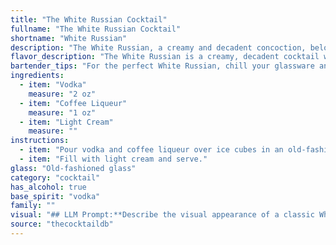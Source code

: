 ```yaml
---
title: "The White Russian Cocktail"
fullname: "The White Russian Cocktail"
shortname: "White Russian"
description: "The White Russian, a creamy and decadent concoction, belongs to the Coffee Cocktail family.  Born in the 1940s, likely in Belgium, it is a close cousin to the Black Russian, differing only by the addition of cream.  "
flavor_description: "The White Russian is a creamy, decadent cocktail with a smooth, full-bodied flavor. Vodka provides a clean, neutral base, while coffee liqueur adds rich, roasted coffee notes and a hint of sweetness. The light cream contributes a velvety texture and a subtle, dairy-like sweetness. The overall taste profile is indulgent and balanced, with the coffee and cream complementing the vodka beautifully. "
bartender_tips: "For the perfect White Russian, chill your glassware and vodka. Use a good quality coffee liqueur, preferably one with a strong coffee flavor. Pour the vodka and liqueur first, then gently layer the cream on top to create a beautiful gradient. Avoid stirring, as this will create a milky mess. Garnish with a coffee bean or a sprinkle of cocoa powder. "
ingredients:
  - item: "Vodka"
    measure: "2 oz"
  - item: "Coffee Liqueur"
    measure: "1 oz"
  - item: "Light Cream"
    measure: ""
instructions:
  - item: "Pour vodka and coffee liqueur over ice cubes in an old-fashioned glass."
  - item: "Fill with light cream and serve."
glass: "Old-fashioned glass"
category: "cocktail"
has_alcohol: true
base_spirit: "vodka"
family: ""
visual: "## LLM Prompt:**Describe the visual appearance of a classic White Russian cocktail. Consider the following aspects:*** **Color:** What is the overall color of the drink? Is it a uniform color, or does it have layers? * **Texture:** Is it smooth, layered, or does it have any visible texture? * **Clarity:** Is the drink clear, opaque, or somewhere in between? * **Glassware:** What kind of glass is the cocktail served in? * **Garnish:** Does it have any garnishes? If so, describe them. * **Overall Impression:**  What is the first impression you get when you see a White Russian? Does it look inviting? Rich? Creamy? **Please write a detailed description of a White Russian based on these aspects.** "
source: "thecocktaildb"
---
```


